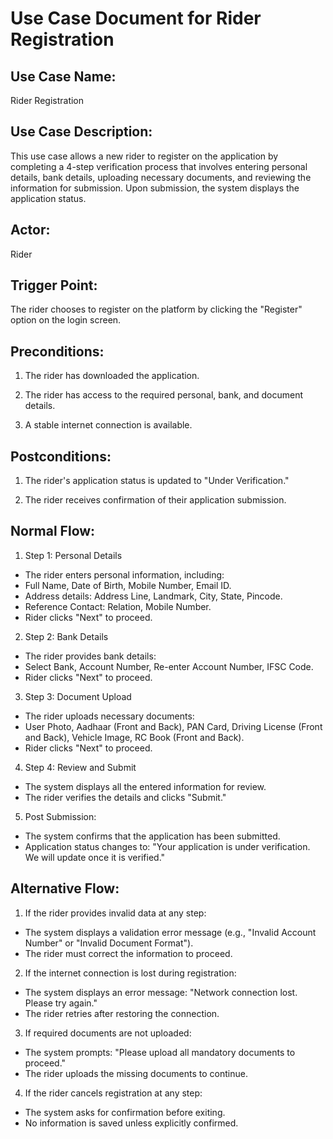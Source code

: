 ﻿# **Use Case Document for Rider Registration**
## **Use Case Name:**
Rider Registration
## **Use Case Description:**
This use case allows a new rider to register on the application by completing a 4-step verification process that involves entering personal details, bank details, uploading necessary documents, and reviewing the information for submission. Upon submission, the system displays the application status.
## **Actor:**
Rider
## **Trigger Point:**
The rider chooses to register on the platform by clicking the "Register" option on the login screen.
## **Preconditions:**
1. The rider has downloaded the application.

2. The rider has access to the required personal, bank, and document details.

3. A stable internet connection is available.
## **Postconditions:**
1. The rider's application status is updated to "Under Verification."

2. The rider receives confirmation of their application submission.
## **Normal Flow:**
1. Step 1: Personal Details

- The rider enters personal information, including:
- Full Name, Date of Birth, Mobile Number, Email ID.
- Address details: Address Line, Landmark, City, State, Pincode.
- Reference Contact: Relation, Mobile Number.
- Rider clicks "Next" to proceed.

2. Step 2: Bank Details

- The rider provides bank details:
- Select Bank, Account Number, Re-enter Account Number, IFSC Code.
- Rider clicks "Next" to proceed.

3. Step 3: Document Upload

- The rider uploads necessary documents:
- User Photo, Aadhaar (Front and Back), PAN Card, Driving License (Front and Back), Vehicle Image, RC Book (Front and Back).
- Rider clicks "Next" to proceed.

4. Step 4: Review and Submit

- The system displays all the entered information for review.
- The rider verifies the details and clicks "Submit."

5. Post Submission:

- The system confirms that the application has been submitted.
- Application status changes to: "Your application is under verification. We will update once it is verified."
## **Alternative Flow:**
1. If the rider provides invalid data at any step:

 - The system displays a validation error message (e.g., "Invalid Account Number" or "Invalid Document Format").
 - The rider must correct the information to proceed.

2. If the internet connection is lost during registration:

 - The system displays an error message: "Network connection lost. Please try again."
 - The rider retries after restoring the connection.

3. If required documents are not uploaded:

 - The system prompts: "Please upload all mandatory documents to proceed."
 - The rider uploads the missing documents to continue.

4. If the rider cancels registration at any step:

 - The system asks for confirmation before exiting.
 - No information is saved unless explicitly confirmed.
